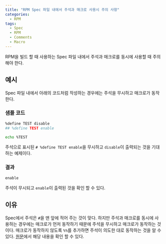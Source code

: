 ```yaml
---
title: "RPM Spec 파일 내에서 주석과 매크로 사용시 주의 사항"
categories:
  - RPM
tags:
  - Spec
  - RPM
  - Comments
  - Macro
---
```


RPM을 빌드 할 때 사용하는 Spec 파일 내에서 주석과 매크로를 동시에 사용할 때 주의해야 한다.

## 예시

Spec 파일 내에서 아래의 코드처럼 작성하는 경우에는 주석을 무시하고 매크로가 동작한다.

### 샘플 코드

```bash
%define TEST disable
## %define TEST enable

echo %TEST
```

주석으로 표시된 ```# %define TEST enable```을 무시하고 ```disable```이 출력되는 것을 기대하는 예제이다.

### 결과

```rpm
enable
```

주석이 무시되고 ```enable```이 출력된 것을 확인 할 수 있다.

## 이유
Spec에서 주석은 ```#```을 맨 앞에 적어 주는 것이 맞다. 하지만 주석과 매크로를 동시에 사용하는 경우에는 매크로가 먼저 동작하기 때문에 주석을 무시하고 매크로가 동작하는 것이다. 매크로가 동작하지 않도록 ```%%```를 추가하면 주석이 의도한 대로 동작하는 것을 알 수 있다. [원문](https://docs.fedoraproject.org/en-US/Fedora_Draft_Documentation/0.1/html/Packagers_Guide/chap-Packagers_Guide-Spec_File_Reference-Comments.html)에서 해당 내용을 확인 할 수 있다.